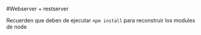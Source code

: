 #Webserver + restserver 




Recuerden que deben de ejecutar ```npm install``` para reconstruir los modules de node 



